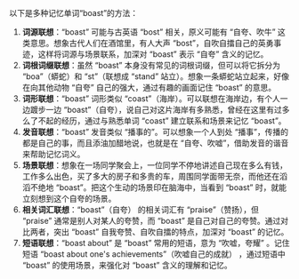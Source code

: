 以下是多种记忆单词“boast”的方法：
1. **词源联想**：“boast” 可能与古英语 “bost” 相关，原义可能有 “自夸、吹牛” 这类意思。想象古代人们在酒馆里，有人大声 “bost”，自吹自擂自己的英勇事迹，这样将词源与场景联系，加深对 “boast” 表示 “自夸” 含义的记忆。
2. **词根词缀联想**：虽然 “boast” 本身没有常见的词根词缀，但可以将它拆分为 “boa”（蟒蛇）和 “st”（联想成 “stand” 站立）。想象一条蟒蛇站立起来，好像在向其他动物 “自夸” 自己的强大，通过有趣的画面记住 “boast” 的意思。
3. **词形联想**：“boast” 词形类似 “coast”（海岸）。可以联想在海岸边，有个人一边踱步一边 “boast”（自夸），说自己对这片海岸有多熟悉，曾经在这里有过多么了不起的经历，通过与熟悉单词 “coast” 建立联系和场景来记忆 “boast”。
4. **发音联想**：“boast” 发音类似 “播事的”。可以想象一个人到处 “播事”，传播的都是自己的事，而且添油加醋地说，也就是在 “自夸、吹嘘”，借助发音的谐音来帮助记忆词义。
5. **场景联想**：想象在一场同学聚会上，一位同学不停地讲述自己现在多么有钱，工作多么出色，买了多大的房子和多贵的车，周围同学面带无奈，而他还在滔滔不绝地 “boast”。把这个生动的场景印在脑海中，当看到 “boast” 时，就能立刻想到这个自夸的场景。
6. **相关词汇联想**：“boast”（自夸） 的相关词汇有 “praise”（赞扬），但 “praise” 通常是别人对某人的夸赞，而 “boast” 是自己对自己的夸赞。通过对比两者，突出 “boast” 自我夸赞、自吹自擂的特点，加深对 “boast” 的记忆。
7. **短语联想**：“boast about” 是 “boast” 常用的短语，意为 “吹嘘，夸耀” 。记住短语 “boast about one's achievements”（吹嘘自己的成就） ，通过短语中 “boast” 的使用场景，来强化对 “boast” 含义的理解和记忆。 